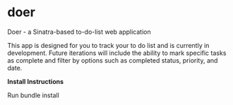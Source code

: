 # doer
Doer - a Sinatra-based to-do-list web application

This app is designed for you to track your to do list and is currently in development. Future iterations will include the ability to mark specific tasks as complete and filter by options such as completed status, priority, and date.

<strong>Install Instructions</strong>

Run bundle install